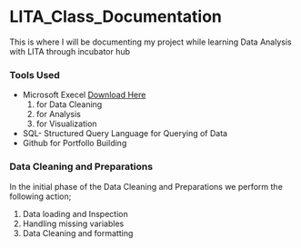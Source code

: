 # LITA_Class_Documentation
This is where I will be documenting my project while learning Data Analysis with LITA through incubator hub

### Tools Used
- Microsoft Execel [Download Here](https://www.microsoft.com)
  1. for Data Cleaning
  2. for Analysis
  3. for Visualization
- SQL- Structured Query Language for Querying of Data
- Github for Portfollo Building
  
### Data Cleaning and Preparations
In the initial phase of the Data Cleaning and Preparations we perform the following action;
1. Data loading and Inspection
2. Handling missing variables
3. Data Cleaning and formatting
